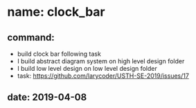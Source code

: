 # name: clock_bar
## command:
- build clock bar following task
- I build abstract diagram system on high level design folder
- I build low level design on low level design folder
- task: https://github.com/larycoder/USTH-SE-2019/issues/17
## date: 2019-04-08
